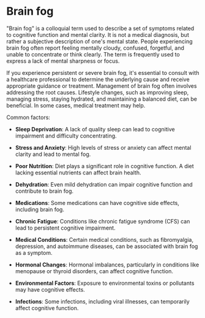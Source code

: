 # Brain fog

"Brain fog" is a colloquial term used to describe a set of symptoms related to cognitive function and mental clarity. It is not a medical diagnosis, but rather a subjective description of one's mental state. People experiencing brain fog often report feeling mentally cloudy, confused, forgetful, and unable to concentrate or think clearly. The term is frequently used to express a lack of mental sharpness or focus.

If you experience persistent or severe brain fog, it's essential to consult with a healthcare professional to determine the underlying cause and receive appropriate guidance or treatment. Management of brain fog often involves addressing the root causes. Lifestyle changes, such as improving sleep, managing stress, staying hydrated, and maintaining a balanced diet, can be beneficial. In some cases, medical treatment may help.

Common factors:

* **Sleep Deprivation**: A lack of quality sleep can lead to cognitive impairment and difficulty concentrating.

* **Stress and Anxiety**: High levels of stress or anxiety can affect mental clarity and lead to mental fog.

* **Poor Nutrition**: Diet plays a significant role in cognitive function. A diet lacking essential nutrients can affect brain health.

* **Dehydration**: Even mild dehydration can impair cognitive function and contribute to brain fog.

* **Medications**: Some medications can have cognitive side effects, including brain fog.

* **Chronic Fatigue**: Conditions like chronic fatigue syndrome (CFS) can lead to persistent cognitive impairment.

* **Medical Conditions**: Certain medical conditions, such as fibromyalgia, depression, and autoimmune diseases, can be associated with brain fog as a symptom.

* **Hormonal Changes**: Hormonal imbalances, particularly in conditions like menopause or thyroid disorders, can affect cognitive function.

* **Environmental Factors**: Exposure to environmental toxins or pollutants may have cognitive effects.

* **Infections**: Some infections, including viral illnesses, can temporarily affect cognitive function.

